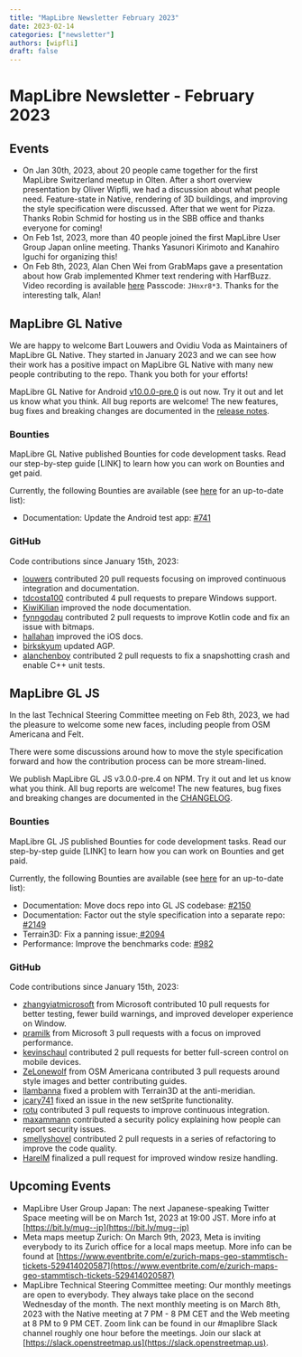 ```yaml
---
title: "MapLibre Newsletter February 2023"
date: 2023-02-14
categories: ["newsletter"]
authors: [wipfli]
draft: false
---
```


# MapLibre Newsletter - February 2023

## Events

- On Jan 30th, 2023, about 20 people came together for the first MapLibre Switzerland meetup in Olten. After a short overview presentation by Oliver Wipfli, we had a discussion about what people need. Feature-state in Native, rendering of 3D buildings, and improving the style specification were discussed. After that we went for Pizza. Thanks Robin Schmid for hosting us in the SBB office and thanks everyone for coming!
- On Feb 1st, 2023, more than 40 people joined the first MapLibre User Group Japan online meeting. Thanks Yasunori Kirimoto and Kanahiro Iguchi for organizing this!
- On Feb 8th, 2023, Alan Chen Wei from GrabMaps gave a presentation about how Grab implemented Khmer text rendering with HarfBuzz. Video recording is available [here](https://zoom.us/rec/share/X4c7fjSQiFkl1jNNMRiqt9jqeLK3ZCJZ5SuMhi8-qzzcVnDisfcABqLqIZcHflTv.3loRYzsO4OhqSsYt?startTime=1675843326000) Passcode: `JHnxr8*3`. Thanks for the interesting talk, Alan!

## MapLibre GL Native

We are happy to welcome Bart Louwers and Ovidiu Voda as Maintainers of MapLibre GL Native. They started in January 2023 and we can see how their work has a positive impact on MapLibre GL Native with many new people contributing to the repo. Thank you both for your efforts!

MapLibre GL Native for Android [v10.0.0-pre.0](https://github.com/maplibre/maplibre-gl-native/releases/tag/android-v10.0.0-pre.0) is out now. Try it out and let us know what you think. All bug reports are welcome! The new features, bug fixes and breaking changes are documented in the [release notes](https://github.com/maplibre/maplibre-gl-native/releases/tag/android-v10.0.0-pre.0).

### Bounties

MapLibre GL Native published Bounties for code development tasks. Read our step-by-step guide [LINK] to learn how you can work on Bounties and get paid.

Currently, the following Bounties are available (see [here](https://github.com/maplibre/maplibre-gl-native/issues?q=is%3Aissue+is%3Aopen+label%3A%22%F0%9F%92%B0+bounty+L%22%2C%22%F0%9F%92%B0+bounty+S%22%2C%22%F0%9F%92%B0+bounty+M%22+) for an up-to-date list):

- Documentation: Update the Android test app: [#741](https://github.com/maplibre/maplibre-gl-native/issues/741)

### GitHub

Code contributions since January 15th, 2023:

- [louwers](https://github.com/maplibre/maplibre-gl-native/commits?author=louwers) contributed 20 pull requests focusing on improved continuous integration and documentation.
- [tdcosta100](https://github.com/maplibre/maplibre-gl-native/commits?author=tdcosta100) contributed 4 pull requests to prepare Windows support.
- [KiwiKilian](https://github.com/maplibre/maplibre-gl-native/commits?author=KiwiKilian) improved the node documentation.
- [fynngodau](https://github.com/maplibre/maplibre-gl-native/commits?author=fynngodau) contributed 2 pull requests to improve Kotlin code and fix an issue with bitmaps.
- [hallahan](https://github.com/maplibre/maplibre-gl-native/commits?author=hallahan) improved the iOS docs.
- [birkskyum](https://github.com/maplibre/maplibre-gl-native/commits?author=birkskyum) updated AGP.
- [alanchenboy](https://github.com/maplibre/maplibre-gl-native/commits?author=alanchenboy) contributed 2 pull requests to fix a snapshotting crash and enable C++ unit tests.

## MapLibre GL JS

In the last Technical Steering Committee meeting on Feb 8th, 2023, we had the pleasure to welcome some new faces, including people from OSM Americana and Felt.

There were some discussions around how to move the style specification forward and how the contribution process can be more stream-lined.

We publish MapLibre GL JS v3.0.0-pre.4 on NPM. Try it out and let us know what you think. All bug reports are welcome! The new features, bug fixes and breaking changes are documented in the [CHANGELOG](https://github.com/maplibre/maplibre-gl-js/blob/main/CHANGELOG.md).

### Bounties

MapLibre GL JS published Bounties for code development tasks. Read our step-by-step guide [LINK] to learn how you can work on Bounties and get paid.

Currently, the following Bounties are available (see [here](https://github.com/maplibre/maplibre-gl-js/issues?q=is%3Aissue+is%3Aopen+label%3A%22%F0%9F%92%B0+bounty+L%22%2C%22%F0%9F%92%B0+bounty+S%22%2C%22%F0%9F%92%B0+bounty+M%22+) for an up-to-date list):

- Documentation: Move docs repo into GL JS codebase: [#2150](https://github.com/maplibre/maplibre-gl-js/issues/2150)
- Documentation: Factor out the style specification into a separate repo: [#2149](https://github.com/maplibre/maplibre-gl-js/issues/2149)
- Terrain3D: Fix a panning issue:[ #2094](https://github.com/maplibre/maplibre-gl-js/issues/2094)
- Performance: Improve the benchmarks code: [#982](https://github.com/maplibre/maplibre-gl-js/issues/2094)

### GitHub

Code contributions since January 15th, 2023:

- [zhangyiatmicrosoft](https://github.com/maplibre/maplibre-gl-js/commits?author=zhangyiatmicrosoft) from Microsoft contributed 10 pull requests for better testing, fewer build warnings, and improved developer experience on Window.
- [pramilk](https://github.com/maplibre/maplibre-gl-js/commits?author=pramilk) from Microsoft 3 pull requests with a focus on improved performance.
- [kevinschaul](https://github.com/maplibre/maplibre-gl-js/commits?author=kevinschaul) contributed 2 pull requests for better full-screen control on mobile devices.
- [ZeLonewolf](https://github.com/maplibre/maplibre-gl-js/commits?author=ZeLonewolf) from OSM Americana contributed 3 pull requests around style images and better contributing guides.
- [llambanna](https://github.com/maplibre/maplibre-gl-js/commits?author=llambanna) fixed a problem with Terrain3D at the anti-meridian.
- [jcary741](https://github.com/maplibre/maplibre-gl-js/commits?author=jcary741) fixed an issue in the new setSprite functionality.
- [rotu](https://github.com/maplibre/maplibre-gl-js/commits?author=rotu) contributed 3 pull requests to improve continuous integration.
- [maxammann](https://github.com/maplibre/maplibre-gl-js/commits?author=maxammann) contributed a security policy explaining how people can report security issues.
- [smellyshovel](https://github.com/maplibre/maplibre-gl-js/commits?author=smellyshovel) contributed 2 pull requests in a series of refactoring to improve the code quality.
- [HarelM](https://github.com/maplibre/maplibre-gl-js/commits?author=HarelM) finalized a pull request for improved window resize handling.

## Upcoming Events

- MapLibre User Group Japan: The next Japanese-speaking Twitter Space meeting will be on March 1st, 2023 at 19:00 JST. More info at [https://bit.ly/mug--jp](https://bit.ly/mug--jp)
- Meta maps meetup Zurich: On March 9th, 2023, Meta is inviting everybody to its Zurich office for a local maps meetup. More info can be found at [https://www.eventbrite.com/e/zurich-maps-geo-stammtisch-tickets-529414020587](https://www.eventbrite.com/e/zurich-maps-geo-stammtisch-tickets-529414020587)
- MapLibre Technical Steering Committee meeting: Our monthly meetings are open to everybody. They always take place on the second Wednesday of the month. The next monthly meeting is on March 8th, 2023 with the Native meeting at 7 PM - 8 PM CET and the Web meeting at 8 PM to 9 PM CET. Zoom link can be found in our #maplibre Slack channel roughly one hour before the meetings. Join our slack at [https://slack.openstreetmap.us](https://slack.openstreetmap.us).
